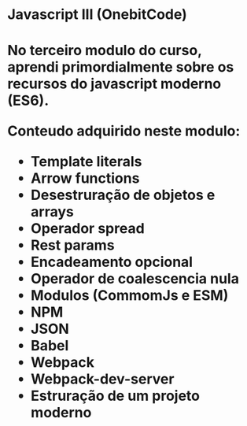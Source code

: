 <h1>Javascript III (OnebitCode) <h1>

<p>No terceiro modulo do curso, aprendi primordialmente sobre os recursos do javascript moderno (ES6). </p>
<p>Conteudo adquirido neste modulo: </p>

<ul>
  <li>Template literals</li>
  <li>Arrow functions</li>
  <li>Desestruração de objetos e arrays</li>
  <li>Operador spread</li>
  <li>Rest params</li>
  <li>Encadeamento opcional</li>
  <li>Operador de coalescencia nula</li>
  <li>Modulos (CommomJs e ESM)</li>
  <li>NPM</li>
  <li>JSON</li>
  <li>Babel</li>
  <li>Webpack</li>
  <li>Webpack-dev-server</li>
  <li>Estruração de um projeto moderno</li>
</ul>
